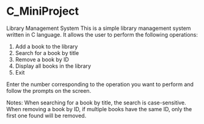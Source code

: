 # C_MiniProject
Library Management System
This is a simple library management system written in C language. It allows the user to perform the following operations:

1. Add a book to the library
2. Search for a book by title
3. Remove a book by ID
4. Display all books in the library
5. Exit

Enter the number corresponding to the operation you want to perform and follow the prompts on the screen.

Notes:
When searching for a book by title, the search is case-sensitive. 
When removing a book by ID, if multiple books have the same ID, only the first one found will be removed.
